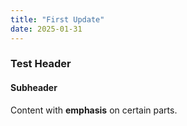 ```yaml
---
title: "First Update"
date: 2025-01-31
---
```


### Test Header
#### Subheader
Content with <b>emphasis</b> on certain parts.

